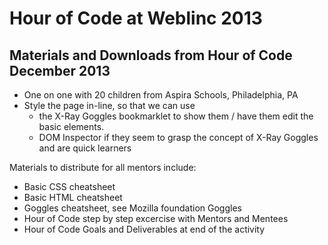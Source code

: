 Hour of Code at Weblinc 2013
============

## Materials and Downloads from Hour of Code December 2013
* One on one with 20 children from Aspira Schools, Philadelphia, PA
* Style the page in-line, so that we can use 
	* the X-Ray Goggles bookmarklet to show them / have them edit the basic elements.
	* DOM Inspector if they seem to grasp the concept of X-Ray Goggles and are quick learners

Materials  to distribute for all mentors include:
* Basic CSS cheatsheet
* Basic HTML cheatsheet
* Goggles cheatsheet, see Mozilla foundation Goggles
* Hour of Code step by step excercise with Mentors and Mentees
* Hour of Code Goals and Deliverables at end of the activity



